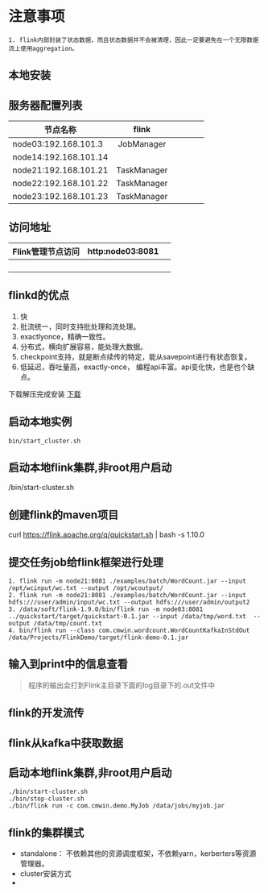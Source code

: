 # 注意事项
```
1. flink内部封装了状态数据，而且状态数据并不会被清理，因此一定要避免在一个无限数据流上使用aggregation。
```

## 本地安装

## 服务器配置列表

| 节点名称              |    flink    |      |      |      |      |
| --------------------- | :---------: | ---- | ---- | ---- | ---- |
| node03:192.168.101.3  | JobManager  |      |      |      |      |
| node14:192.168.101.14 |             |      |      |      |      |
| node21:192.168.101.21 | TaskManager |      |      |      |      |
| node22:192.168.101.22 | TaskManager |      |      |      |      |
| node23:192.168.101.23 | TaskManager |      |      |      |      |

## 访问地址

| Flink管理节点访问 | http:node03:8081 |      |
| ----------------- | ---------------- | ---- |
|                   |                  |      |
|                   |                  |      |
|                   |                  |      |
|                   |                  |      |











## flinkd的优点

1. 快
2. 批流统一，同时支持批处理和流处理。
3. exactlyonce，精确一致性。
4. 分布式，横向扩展容易，能处理大数据。
5. checkpoint支持，就是断点续传的特定，能从savepoint进行有状态恢复。
6. 低延迟，吞吐量高，exactly-once， 编程api丰富。api变化快，也是也个缺点。



下载解压完成安装 [下载](http://flink.apache.org/downloads.html)

## 启动本地实例
```
bin/start_cluster.sh
```


## 启动本地flink集群,非root用户启动
/bin/start-cluster.sh

## 创建flink的maven项目
curl https://flink.apache.org/q/quickstart.sh | bash -s 1.10.0

## 提交任务job给flink框架进行处理
```
1. flink run -m node21:8081 ./examples/batch/WordCount.jar --input /opt/wcinput/wc.txt --output /opt/wcoutput/
2. flink run -m node21:8081 ./examples/batch/WordCount.jar --input hdfs:///user/admin/input/wc.txt --output hdfs:///user/admin/output2
3. /data/soft/flink-1.9.0/bin/flink run -m node03:8081 ../quickstart/target/quickstart-0.1.jar --input /data/tmp/word.txt  --output /data/tmp/count.txt
4. bin/flink run --class com.cmwin.wordcount.WordCountKafkaInStdOut /data/Projects/FlinkDemo/target/flink-demo-0.1.jar
```
## 输入到print中的信息查看
>程序的输出会打到Flink主目录下面的log目录下的.out文件中


## flink的开发流传

## flink从kafka中获取数据
## 启动本地flink集群,非root用户启动

```
./bin/start-cluster.sh
./bin/stop-cluster.sh
./bin/flink run -c com.cmwin.demo.MyJob /data/jobs/myjob.jar
```

## flink的集群模式

* standalone： 不依赖其他的资源调度框架，不依赖yarn，kerberters等资源管理器。
* cluster安装方式
* 

